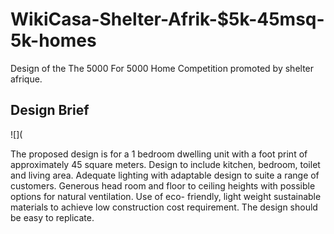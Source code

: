 # WikiCasa-Shelter-Afrik-$5k-45msq-5k-homes
Design of the The 5000 For 5000 Home Competition promoted by shelter afrique.

## Design Brief

![](

The proposed design is for a 1 bedroom dwelling unit with a foot print of approximately 45 square meters.
Design to include kitchen, bedroom, toilet and living area.
Adequate lighting with adaptable design to suite a range of customers.
Generous head room and floor to ceiling heights with possible options for natural ventilation.
Use of eco- friendly, light weight sustainable materials to achieve low construction cost requirement.
The design should be easy to replicate.
